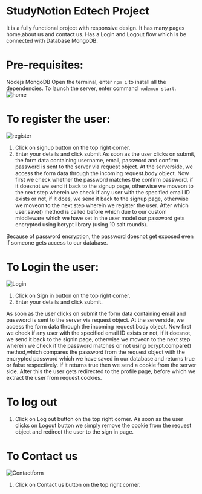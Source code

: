 # StudyNotion Edtech Project
It is a fully functional project with responsive design.
It has many pages home,about us and contact us.
Has a Login and Logout flow which is be connected with Database MongoDB.
# Pre-requisites:
 Nodejs
 MongoDB
 Open the terminal, enter `npm i` to install all the dependencies. To launch the server, enter command `nodemon start`.
![home](https://github.com/insia-meraj/Task2_Studynotion_project/assets/142750155/4017f4e6-ce75-4d3e-b2ad-e5ddf560b5a2)

# To register the user:

![register](https://github.com/insia-meraj/Task2_Studynotion_project/assets/142750155/24d4be26-579a-4074-831f-02a00093d1cb)

1) Click on signup button on the top right corner.
2) Enter your details and click submit.As soon as the user clicks on submit, the form data containing username, email, password and confirm password is sent to the server via request object. 
At the serverside, we access the form data through the incoming request.body object.
Now first we check whether the password matches the confirm password, if it doesnot we send it back to the signup page, otherwise we moveon to the next step wherein we check if any user with the specified email ID exists or not, if it does, we send it back to the signup page, otherwise we moveon to the next step wherein we register the user. After which user.save() method is called before which due to our custom middleware which we have set in the user model our password gets encrypted using bcrypt library (using 10 salt rounds).

Because of password encryption, the password doesnot get exposed even if someone gets access to our database.
# To Login the user:
![Login](https://github.com/insia-meraj/Task2_Studynotion_project/assets/142750155/12d54ebd-fa01-4c73-abae-b00b7f38b77c)
1) Click on Sign in button on the top right corner.
2) Enter your details and click submit.

As soon as the user clicks on submit the form data containing email and password is sent to the server via request object. 
At the serverside, we access the form data through the incoming request.body object.
Now first we check if any user with the specified email ID exists or not, if it doesnot, we send it back to the signin page, otherwise we moveon to the next step wherein we check if the password matches or not using bcrypt.compare() method,which compares the password from the request object with the encrypted password which we have saved in our database and returns true or false respectively. If it returns true then we send a cookie from the server side.
After this the user gets redirected to the profile page, before which we extract the user from request.cookies.
# To log out
1) Click on Log out button on the top right corner.
As soon as the user clicks on Logout button we simply remove the cookie from the request object and redirect the user to the sign in page.
# To Contact us
![Contactform](https://github.com/insia-meraj/Task2_Studynotion_project/assets/142750155/77dd03a0-835f-4c10-9ffe-55301dd29a24)


1) Click on Contact us button on the top right corner.


